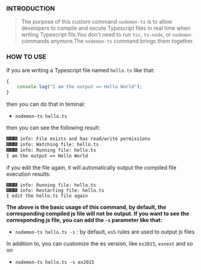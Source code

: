 ### INTRODUCTION

> The purpose of this custom command `nodemon-ts` is to allow developers to compile and excute Typescript files in real time when writing Typescript fils.You don't need to run `tsc`, `ts-node`, or `nodemon` commands anymore.The `nodemon-ts` command brings them together.

### HOW TO USE

If you are writing a Typescript file named `hello.ts` like that:

```typescript
{
	console.log("I am the output => Hello World");
}
```

 then you can do that in teminal:

- `nodemon-ts hello.ts`

then you can see the following result:

```markdown
🎆🎆🎆 info: File exists and has read/write permissions
🎆🎆🎆 info: Watching file: hello.ts
🎆🎆🎆 info: Running file: hello.ts
I am the output => Hello World
```

if you edit the file again, it will automatically output the compiled file execution results:

```
🎆🎆🎆 info: Running file: hello.ts
🎆🎆🎆 info: Restarting file: hello.ts
I edit the hello.ts file again
```

**The above is the basic usage of this command, by default, the corresponding compiled js file will not be output. If you want to see the corresponding js file, you can add the `-s` parameter like that:**

- `nodemon-ts hello.ts -s` : by default, `es5` rules are used to output js files

In addition to, you can customize the es version, like `es2015`, `esnext` and so on

- `nodemon-ts hello.ts -s ex2015`